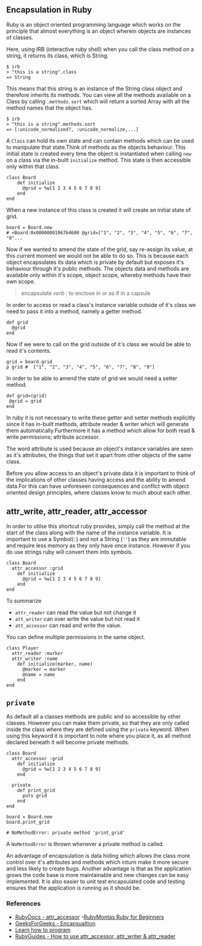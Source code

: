 ## Encapsulation in Ruby 

Ruby is an object oriented programming language which works on the principle that almost everything is an object wherein objects are instances of classes. 

Here, using IRB (interactive ruby shell) when you call the class method on a string, it returns its class, which is String.
```ruby=
$ irb
> "this is a string".class
=> String
```

This means that this string is an instance of the String class object and therefore inherits its methods. You can view all the methods available on a Class by calling `.methods.sort` which will return a sorted Array with all the method names that the object has.

```ruby=
$ irb
> "this is a string".methods.sort
=> [:unicode_normalized?, :unicode_normalize,...]
```

A `Class` can hold its own state and can contain methods which can be used to manipulate that state.Think of methods as the objects behaviour.  This initial state is created every time the object is instantiated when calling `new` on a class via the in-built `initialize` method. This state is then accessible only within that class.

```ruby=
class Board
    def initialize
      @grid = %w[1 2 3 4 5 6 7 8 9]
    end
end
```

When a new instance of this class is created it will create an initial state of grid. 

```ruby=
board = Board.new 
# <Board:0x00000001067b4600 @grid=["1", "2", "3", "4", "5", "6", "7", "8"...
```
Now if we wanted to amend the state of the grid, say re-assign its value, at this current moment we would not be able to do so. This is because  each object encapsulates its data which is private by default but exposes it's behaviour through it's public methods. The objects data and methods are available only within it's scope, object scope, whereby methods have their own scope. 

> encapsulate *verb*
> : to enclose in or as if in a capsule

In order to access or read a class's instance variable outside of it's class we need to pass it into a method, namely a getter method.    

```ruby=
def grid
  @grid
end
```
Now if we were to call on the grid outside of it's class we would be able to read it's contents.

```ruby=
grid = board.grid
p grid #  ["1", "2", "3", "4", "5", "6", "7", "8", "9"]
```
In order to be able to amend the state of grid we would need a setter method.

```ruby=
def grid=(grid)
 @grid = grid
end
```
In ruby it is not necessary to write these getter and setter methods explicitly since it has in-built methods, attribute reader & writer which will generate them automatically.Furthermore it has a method which allow for both read & write permissions; attribute accessor.   

The word attribute is used because an object's instance variables are seen as it's attributes, the things that set it apart from other objects of the same class. 

Before you allow access to an object's private data it is important to think of the implications of other classes having access and the ability to amend data.For this can have unforeseen consequences and conflict with object oriented design principles, where classes know to much about each other. 

## attr_write, attr_reader, attr_accessor

In order to utilse this shortcut ruby provides, simply call the method at the start of the class along with the name of the instance variable. It is important to use a Symbol(`:`) and not a String (`''`) as they are immutable and require less memory as they only have once instance. However if you do use strings ruby will convert them into symbols.
```ruby=
class Board
  attr_accessor :grid
    def initialize
      @grid = %w[1 2 3 4 5 6 7 8 9]
    end
end
```

To summarize
- `attr_reader` can read the value but not change it
- `att_writer` can over write the value but not read it
- `att_accessor` can read and write the value. 

You can define multiple permissions in the same object. 

```ruby=
class Player
  attr_reader :marker
  attr_writer :name
    def initialize(marker, name)
      @marker = marker
      @name = name
    end
end
```

## `private`

As default all a classes methods are public and so accessible by other classes. However you can make them private, so that they are only called inside the class where they are defined using the `private` keyword. When using this keyword it is important to note where you place it, as all method declared beneath it will become private methods. 

```ruby=
class Board
  attr_accessor :grid
    def initialize
      @grid = %w[1 2 3 4 5 6 7 8 9]
    end
  
  private
    def print_grid
      puts grid
    end
end

board = Board.new
board.print_grid 

# NoMethodError: private method 'print_grid'
```

A `NoMethodError` is thrown whenever a private method is called. 

An advantage of encapsulation is data hiding which allows the class more control over it's attributes and methods which inturn make it more secure and less likely to create bugs. Another advantage is that as the application grows the code base is more maintainable and new changes can be easy implemented. It is also easier to unit test encapsulated code and testing ensures that the application is running as it should be. 

### References
- [RubyDocs - attr_accessor](https://ruby-doc.org/core-2.4.0/Module.html#method-i-attr_accessor)
-[RubyMontas Ruby for Beginners](https://ruby-for-beginners.rubymonstas.org/objects.html)
- [GeeksForGeeks - Encapsualtion](https://www.geeksforgeeks.org/ruby-encapsulation/)
- [Learn how to program](https://www.learnhowtoprogram.com/ruby-and-rails/test-driven-development-with-ruby/encapsulation)
- [RubyGuides - How to use attr_accessor, attr_writer & attr_reader ](https://www.rubyguides.com/2018/11/attr_accessor/)